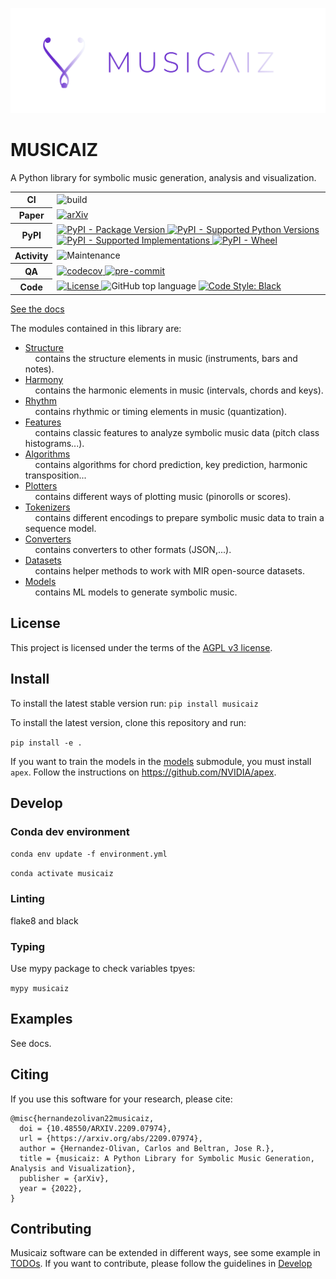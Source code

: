 ![plot](docs/images/logo_rectangle.png?raw=true)

# MUSICAIZ

A Python library for symbolic music generation, analysis and visualization.

<!-- SHIELDS -->
<!-- markdownlint-disable -->
<table>
  <colgroup>
    <col style="width: 10%;"/>
    <col style="width: 90%;"/>
  </colgroup>
  <tbody>
    <tr>
      <th>CI</th>
      <td>
        <img alt="build" src="https://github.com/carlosholivan/musicaiz/actions/workflows/ci.yml/badge.svg"/>
      </td>
    </tr>
    <tr>
      <th>Paper</th>
      <td>
        <a href="https://arxiv.org/abs/2209.07974">
        <img alt= "arXiv" src="https://img.shields.io/badge/arXiv-1234.56789-00ff00.svg"/>
        </a>
      </td>
    </tr>
    <tr>
      <th>PyPI</th>
      <td>
        <a href="https://pypi.org/project/PyFLP">
          <img alt="PyPI - Package Version" src="https://img.shields.io/pypi/v/musicaiz"/>
        </a>
        <a href="https://pypi.org/project/musicaiz">
          <img alt="PyPI - Supported Python Versions" src="https://img.shields.io/pypi/pyversions/musicaiz?logo=python&amp;logoColor=white"/>
        </a>
        <a href="https://pypi.org/project/musicaiz">
          <img alt="PyPI - Supported Implementations" src="https://img.shields.io/pypi/implementation/musicaiz"/>
        </a>
        <a href="https://pypi.org/project/PyFLP">
          <img alt="PyPI - Wheel" src="https://img.shields.io/pypi/wheel/musicaiz"/>
        </a>
      </td>
    </tr>
    <tr>
      <th>Activity</th>
      <td>
        <img alt="Maintenance" src="https://img.shields.io/maintenance/yes/2022"/>
      </td>
    </tr>
    <tr>
      <th>QA</th>
      <td>
        <a href="https://codecov.io/gh/carlosholivan/musicaiz">
          <img alt="codecov" src="https://codecov.io/gh/carlosholivan/musicaiz/branch/main/graph/badge.svg?token=RGSRMMF8PF"/>
        </a>
        <a href="https://github.com/pre-commit/pre-commit">
          <img alt="pre-commit" src="https://img.shields.io/badge/pre--commit-enabled-brightgreen?logo=pre-commit&amp;logoColor=white"/>
        </a>
      </td>
    </tr>
    <tr>
      <th>Code</th>
      <td>
        <a href="https://github.com/demberto/PyFLP/blob/master/LICENSE">
          <img alt="License" src="https://img.shields.io/github/license/carlosholivan/musicaiz"/>
        </a>
        <img alt="GitHub top language" src="https://img.shields.io/github/languages/top/carlosholivan/musicaiz"/>
        <a href="https://github.com/psf/black">
          <img alt="Code Style: Black" src="https://img.shields.io/badge/code%20style-black-black"/>
        </a>
      </td>
    </tr>
  </tbody>
</table>


[See the docs](https://carlosholivan.github.io/musicaiz)

The modules contained in this library are:

- [Structure](musicaiz/structure/)<br/>
&nbsp;&nbsp;&nbsp;&nbsp;contains the structure elements in music (instruments, bars and notes).
- [Harmony](musicaiz/harmony/)<br/>
&nbsp;&nbsp;&nbsp;&nbsp;contains the harmonic elements in music (intervals, chords and keys).
- [Rhythm](musicaiz/rhythm/)<br/>
&nbsp;&nbsp;&nbsp;&nbsp;contains rhythmic or timing elements in music (quantization).
- [Features](musicaiz/features/)<br/>
&nbsp;&nbsp;&nbsp;&nbsp;contains classic features to analyze symbolic music data (pitch class histograms...).
- [Algorithms](musicaiz/algorithms/)<br/>
&nbsp;&nbsp;&nbsp;&nbsp;contains algorithms for chord prediction, key prediction, harmonic transposition...
- [Plotters](musicaiz/plotters/)<br/>
&nbsp;&nbsp;&nbsp;&nbsp;contains different ways of plotting music (pinorolls or scores).
- [Tokenizers](musicaiz/tokenizers/)<br/>
&nbsp;&nbsp;&nbsp;&nbsp;contains different encodings to prepare symbolic music data to train a sequence model.
- [Converters](musicaiz/harmony/)<br/>
&nbsp;&nbsp;&nbsp;&nbsp;contains converters to other formats (JSON,...).
- [Datasets](musicaiz/datasets/)<br/>
&nbsp;&nbsp;&nbsp;&nbsp;contains helper methods to work with MIR open-source datasets.
- [Models](musicaiz/models/)<br/>
&nbsp;&nbsp;&nbsp;&nbsp;contains ML models to generate symbolic music.

## License

This project is licensed under the terms of the [AGPL v3 license](LICENSE).


## Install

To install the latest stable version run: `pip install musicaiz`

To install the latest version, clone this repository and run:

`pip install -e .`

If you want to train the models in the [models](musicaiz/models/) submodule, you must install `apex`. Follow the instructions on https://github.com/NVIDIA/apex.


## Develop

### Conda dev environment

`conda env update -f environment.yml`

`conda activate musicaiz`

### Linting

flake8 and black

### Typing

Use mypy package to check variables tpyes:

`mypy musicaiz`

## Examples

See docs.

## Citing

If you use this software for your research, please cite:

````
@misc{hernandezolivan22musicaiz,
  doi = {10.48550/ARXIV.2209.07974},
  url = {https://arxiv.org/abs/2209.07974},
  author = {Hernandez-Olivan, Carlos and Beltran, Jose R.},
  title = {musicaiz: A Python Library for Symbolic Music Generation, Analysis and Visualization},
  publisher = {arXiv},
  year = {2022},
}
````

## Contributing

Musicaiz software can be extended in different ways, see some example in [TODOs](TODOs.md). If you want to contribute, please follow the guidelines in [Develop](##Develop)
